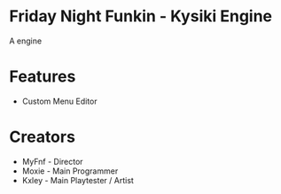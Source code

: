 # Friday Night Funkin - Kysiki Engine

A engine

# Features

* Custom Menu Editor

# Creators

* MyFnf - Director
* Moxie - Main Programmer
* Kxley - Main Playtester / Artist
